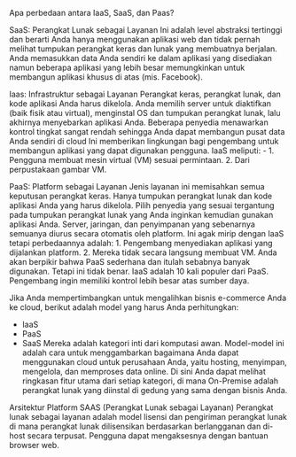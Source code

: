 Apa perbedaan antara IaaS, SaaS, dan Paas?

SaaS: Perangkat Lunak sebagai Layanan
  Ini adalah level abstraksi tertinggi dan berarti Anda hanya menggunakan aplikasi web dan tidak pernah melihat tumpukan perangkat keras dan lunak yang membuatnya berjalan. Anda memasukkan data Anda sendiri ke dalam aplikasi yang disediakan namun beberapa aplikasi yang lebih besar memungkinkan untuk membangun aplikasi khusus di atas (mis. Facebook).
  
Iaas: Infrastruktur sebagai Layanan
  Perangkat keras, perangkat lunak, dan kode aplikasi Anda harus dikelola. Anda memilih server untuk diaktifkan (baik fisik atau virtual), menginstal OS dan tumpukan perangkat lunak, lalu akhirnya menyebarkan aplikasi Anda. Beberapa penyedia menawarkan kontrol tingkat sangat rendah sehingga Anda dapat membangun pusat data Anda sendiri di cloud
Ini memberikan lingkungan bagi pengembang untuk membangun aplikasi yang dapat digunakan pengguna. IaaS meliputi: -
    1. Pengguna membuat mesin virtual (VM) sesuai permintaan.
    2. Dari perpustakaan gambar VM.

PaaS: Platform sebagai Layanan
  Jenis layanan ini memisahkan semua keputusan perangkat keras. Hanya tumpukan perangkat lunak dan kode aplikasi Anda yang harus dikelola. Pilih penyedia yang sesuai tergantung pada tumpukan perangkat lunak yang Anda inginkan kemudian gunakan aplikasi Anda. Server, jaringan, dan penyimpanan yang sebenarnya semuanya diurus secara otomatis oleh platform.
Ini agak mirip dengan IaaS tetapi perbedaannya adalah:
    1. Pengembang menyediakan aplikasi yang dijalankan platform.
    2. Mereka tidak secara langsung membuat VM.
  Anda akan berpikir bahwa PaaS sederhana dan itulah sebabnya banyak digunakan. Tetapi ini tidak benar. IaaS adalah 10 kali populer dari PaaS. Pengembang ingin memiliki kontrol lebih besar atas sumber daya.
  
Jika Anda mempertimbangkan untuk mengalihkan bisnis e-commerce Anda ke cloud, berikut adalah model yang harus Anda perhitungkan:
- IaaS
- PaaS
- SaaS
  Mereka adalah kategori inti dari komputasi awan. Model-model ini adalah cara untuk menggambarkan bagaimana Anda dapat menggunakan cloud untuk perusahaan Anda, yaitu hosting, menyimpan, mengelola, dan memproses data online.
  Di sini Anda dapat melihat ringkasan fitur utama dari setiap kategori, di mana On-Premise adalah perangkat lunak yang diinstal di gedung yang sama dengan bisnis Anda.

Arsitektur Platform SAAS (Perangkat Lunak sebagai Layanan)
  Perangkat lunak sebagai layanan adalah model lisensi dan pengiriman perangkat lunak di mana perangkat lunak dilisensikan berdasarkan berlangganan dan di-host secara terpusat. Pengguna dapat mengaksesnya dengan bantuan browser web.
  
